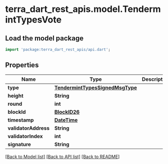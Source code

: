 # terra_dart_rest_apis.model.TendermintTypesVote

## Load the model package
```dart
import 'package:terra_dart_rest_apis/api.dart';
```

## Properties
Name | Type | Description | Notes
------------ | ------------- | ------------- | -------------
**type** | [**TendermintTypesSignedMsgType**](TendermintTypesSignedMsgType.md) |  | [optional] 
**height** | **String** |  | [optional] 
**round** | **int** |  | [optional] 
**blockId** | [**BlockID26**](BlockID26.md) |  | [optional] 
**timestamp** | [**DateTime**](DateTime.md) |  | [optional] 
**validatorAddress** | **String** |  | [optional] 
**validatorIndex** | **int** |  | [optional] 
**signature** | **String** |  | [optional] 

[[Back to Model list]](../README.md#documentation-for-models) [[Back to API list]](../README.md#documentation-for-api-endpoints) [[Back to README]](../README.md)



